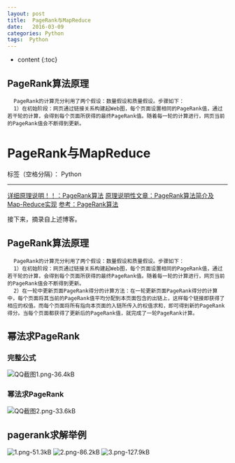 ```yaml
---
layout: post
title:  PageRank与MapReduce
date:   2016-03-09
categories: Python
tags:  Python
---
```


* content
{:toc}


## PageRank算法原理
      PageRank的计算充分利用了两个假设：数量假设和质量假设。步骤如下：
      1）在初始阶段：网页通过链接关系构建起Web图，每个页面设置相同的PageRank值，通过若干轮的计算，会得到每个页面所获得的最终PageRank值。随着每一轮的计算进行，网页当前的PageRank值会不断得到更新。





# PageRank与MapReduce

标签（空格分隔）： Python

---
[详细原理说明！！：PageRank算法](http://www.dataguru.cn/thread-244691-1-1.html)
[原理说明性文章：PageRank算法简介及Map-Reduce实现](http://blog.jobbole.com/71431/)
[参考：PageRank算法](https://segmentfault.com/a/1190000000711128)

接下来，摘录自上述博客。

## PageRank算法原理
      PageRank的计算充分利用了两个假设：数量假设和质量假设。步骤如下：
      1）在初始阶段：网页通过链接关系构建起Web图，每个页面设置相同的PageRank值，通过若干轮的计算，会得到每个页面所获得的最终PageRank值。随着每一轮的计算进行，网页当前的PageRank值会不断得到更新。
      2）在一轮中更新页面PageRank得分的计算方法：在一轮更新页面PageRank得分的计算中，每个页面将其当前的PageRank值平均分配到本页面包含的出链上，这样每个链接即获得了相应的权值。而每个页面将所有指向本页面的入链所传入的权值求和，即可得到新的PageRank得分。当每个页面都获得了更新后的PageRank值，就完成了一轮PageRank计算。
      
    
## 幂法求PageRank
### 完整公式
![QQ截图1.png-36.4kB][1]

### 幂法求PageRank
![QQ截图2.png-33.6kB][2]

## pagerank求解举例
![1.png-51.3kB][3]
![2.png-86.2kB][4]
![3.png-127.9kB][5]


  [1]: http://static.zybuluo.com/maorongrong/4qz0puxombmjmotjrf2k5f2x/QQ%E6%88%AA%E5%9B%BE1.png
  [2]: http://static.zybuluo.com/maorongrong/6xlyo365z96vpic7i82s8oxu/QQ%E6%88%AA%E5%9B%BE2.png
  [3]: http://static.zybuluo.com/maorongrong/126j1q1wdb4b163bjmrmxeis/1.png
  [4]: http://static.zybuluo.com/maorongrong/h7zvg9gnk4f4pr6ohpf21a9u/2.png
  [5]: http://static.zybuluo.com/maorongrong/gditytss1yuwbmjt43qydp51/3.png